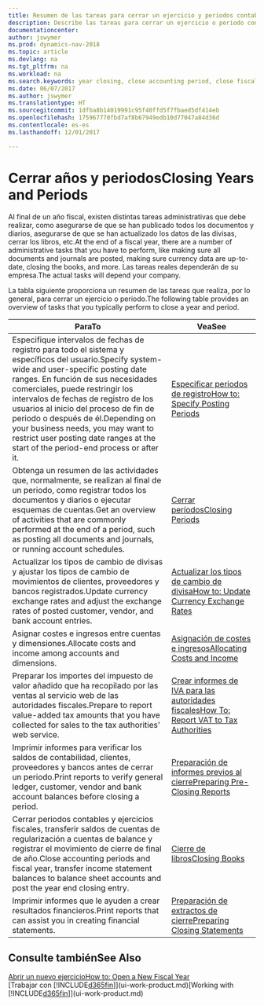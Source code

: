 ```yaml
---
title: Resumen de las tareas para cerrar un ejercicio y periodos contables
description: Describe las tareas para cerrar un ejercicio o periodo contable, por ejemplo, asegurarse de que se ha registrado los documentos y los diarios, y comprobar los saldos bancarios.
documentationcenter: 
author: jswymer
ms.prod: dynamics-nav-2018
ms.topic: article
ms.devlang: na
ms.tgt_pltfrm: na
ms.workload: na
ms.search.keywords: year closing, close accounting period, close fiscal year, bank account detailed trial balance
ms.date: 06/07/2017
ms.author: jswymer
ms.translationtype: HT
ms.sourcegitcommit: 1dfba8b14019991c95f40ffd5f7fbaed5df414eb
ms.openlocfilehash: 175967770fbd7af8b67949edb10d77047a84d36d
ms.contentlocale: es-es
ms.lasthandoff: 12/01/2017

---
```

# <a name="closing-years-and-periods"></a><span data-ttu-id="b1424-103">Cerrar años y periodos</span><span class="sxs-lookup"><span data-stu-id="b1424-103">Closing Years and Periods</span></span>
<span data-ttu-id="b1424-104">Al final de un año fiscal, existen distintas tareas administrativas que debe realizar, como asegurarse de que se han publicado todos los documentos y diarios, asegurarse de que se han actualizado los datos de las divisas, cerrar los libros, etc.</span><span class="sxs-lookup"><span data-stu-id="b1424-104">At the end of a fiscal year, there are a number of administrative tasks that you have to perform, like making sure all documents and journals are posted, making sure currency data are up-to-date, closing the books, and more.</span></span> <span data-ttu-id="b1424-105">Las tareas reales dependerán de su empresa.</span><span class="sxs-lookup"><span data-stu-id="b1424-105">The actual tasks will depend your company.</span></span>

<span data-ttu-id="b1424-106">La tabla siguiente proporciona un resumen de las tareas que realiza, por lo general, para cerrar un ejercicio o periodo.</span><span class="sxs-lookup"><span data-stu-id="b1424-106">The following table provides an overview of tasks that you typically perform to close a year and period.</span></span> 

| <span data-ttu-id="b1424-107">Para</span><span class="sxs-lookup"><span data-stu-id="b1424-107">To</span></span> | <span data-ttu-id="b1424-108">Vea</span><span class="sxs-lookup"><span data-stu-id="b1424-108">See</span></span> |
| --- | --- |
| <span data-ttu-id="b1424-109">Especifique intervalos de fechas de registro para todo el sistema y específicos del usuario.</span><span class="sxs-lookup"><span data-stu-id="b1424-109">Specify system-wide and user-specific posting date ranges.</span></span> <span data-ttu-id="b1424-110">En función de sus necesidades comerciales, puede restringir los intervalos de fechas de registro de los usuarios al inicio del proceso de fin de periodo o después de él.</span><span class="sxs-lookup"><span data-stu-id="b1424-110">Depending on your business needs, you may want to restrict user posting date ranges at the start of the period-end process or after it.</span></span> |[<span data-ttu-id="b1424-111">Especificar periodos de registro</span><span class="sxs-lookup"><span data-stu-id="b1424-111">How to: Specify Posting Periods</span></span>](finance-how-specify-posting-periods.md) |
| <span data-ttu-id="b1424-112">Obtenga un resumen de las actividades que, normalmente, se realizan al final de un periodo, como registrar todos los documentos y diarios o ejecutar esquemas de cuentas.</span><span class="sxs-lookup"><span data-stu-id="b1424-112">Get an overview of activities that are commonly performed at the end of a period, such as posting all documents and journals, or running account schedules.</span></span> |[<span data-ttu-id="b1424-113">Cerrar períodos</span><span class="sxs-lookup"><span data-stu-id="b1424-113">Closing Periods</span></span>](year-how-complete-period-end-processes.md) |
| <span data-ttu-id="b1424-114">Actualizar los tipos de cambio de divisas y ajustar los tipos de cambio de movimientos de clientes, proveedores y bancos registrados.</span><span class="sxs-lookup"><span data-stu-id="b1424-114">Update currency exchange rates and adjust the exchange rates of posted customer, vendor, and bank account entries.</span></span> |[<span data-ttu-id="b1424-115">Actualizar los tipos de cambio de divisa</span><span class="sxs-lookup"><span data-stu-id="b1424-115">How to: Update Currency Exchange Rates</span></span>](finance-how-update-currencies.md) |
| <span data-ttu-id="b1424-116">Asignar costes e ingresos entre cuentas y dimensiones.</span><span class="sxs-lookup"><span data-stu-id="b1424-116">Allocate costs and income among accounts and dimensions.</span></span> |[<span data-ttu-id="b1424-117">Asignación de costes e ingresos</span><span class="sxs-lookup"><span data-stu-id="b1424-117">Allocating Costs and Income</span></span>](year-allocate-costs-income.md) |
| <span data-ttu-id="b1424-118">Preparar los importes del impuesto de valor añadido que ha recopilado por las ventas al servicio web de las autoridades fiscales.</span><span class="sxs-lookup"><span data-stu-id="b1424-118">Prepare to report value-added tax amounts that you have collected for sales to the tax authorities' web service.</span></span> |[<span data-ttu-id="b1424-119">Crear informes de IVA para las autoridades fiscales</span><span class="sxs-lookup"><span data-stu-id="b1424-119">How To: Report VAT to Tax Authorities</span></span>](finance-how-report-vat.md)|
| <span data-ttu-id="b1424-120">Imprimir informes para verificar los saldos de contabilidad, clientes, proveedores y bancos antes de cerrar un periodo.</span><span class="sxs-lookup"><span data-stu-id="b1424-120">Print reports to verify general ledger, customer, vendor and bank account balances before closing a period.</span></span> |[<span data-ttu-id="b1424-121">Preparación de informes previos al cierre</span><span class="sxs-lookup"><span data-stu-id="b1424-121">Preparing Pre-Closing Reports</span></span>](year-prepare-preclose-reports.md) |
| <span data-ttu-id="b1424-122">Cerrar periodos contables y ejercicios fiscales, transferir saldos de cuentas de regularización a cuentas de balance y registrar el movimiento de cierre de final de año.</span><span class="sxs-lookup"><span data-stu-id="b1424-122">Close accounting periods and fiscal year, transfer income statement balances to balance sheet accounts and post the year end closing entry.</span></span> |[<span data-ttu-id="b1424-123">Cierre de libros</span><span class="sxs-lookup"><span data-stu-id="b1424-123">Closing Books</span></span>](year-close-books.md) |
| <span data-ttu-id="b1424-124">Imprimir informes que le ayuden a crear resultados financieros.</span><span class="sxs-lookup"><span data-stu-id="b1424-124">Print reports that can assist you in creating financial statements.</span></span> |[<span data-ttu-id="b1424-125">Preparación de extractos de cierre</span><span class="sxs-lookup"><span data-stu-id="b1424-125">Preparing Closing Statements</span></span>](year-prepare-close-statement.md) |

## <a name="see-also"></a><span data-ttu-id="b1424-126">Consulte también</span><span class="sxs-lookup"><span data-stu-id="b1424-126">See Also</span></span>
[<span data-ttu-id="b1424-127">Abrir un nuevo ejercicio</span><span class="sxs-lookup"><span data-stu-id="b1424-127">How to: Open a New Fiscal Year</span></span>](finance-how-open-new-fiscal-year.md)  
<span data-ttu-id="b1424-128">[Trabajar con [!INCLUDE[d365fin](includes/d365fin_md.md)]](ui-work-product.md)</span><span class="sxs-lookup"><span data-stu-id="b1424-128">[Working with [!INCLUDE[d365fin](includes/d365fin_md.md)]](ui-work-product.md)</span></span>

